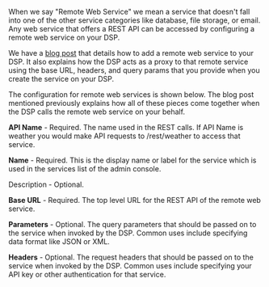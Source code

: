 When we say "Remote Web Service" we mean a service that doesn't fall into one of the other service categories like database, file storage, or email. Any web service that offers a REST API can be accessed by configuring a remote web service on your DSP.

We have a [blog post](http://blog.dreamfactory.com/blog/bid/326051/Adding-a-Remote-Web-Service-to-Your-DSP) that details how to add a remote web service to your DSP. It also explains how the DSP acts as a proxy to that remote service using the base URL, headers, and query params that you provide when you create the service on your DSP.

The configuration for remote web services is shown below.  The blog post mentioned previously explains how all of these pieces come together when the DSP calls the remote web service on your behalf.

**API Name** - Required. The name used in the REST calls. If API Name is weather you would make API requests to  /rest/weather to access that service.

**Name** - Required. This is the display name or label for the service which is used in the services list of the admin console.

Description - Optional.

**Base URL** - Required. The top level URL for the REST API of the remote web service.

**Parameters** - Optional. The query parameters that should be passed on to the service when invoked by the DSP. Common uses include specifying data format like JSON or XML.

**Headers** - Optional. The request headers that should be passed on to the service when invoked by the DSP. Common uses include specifying your API key or other authentication for that service.
